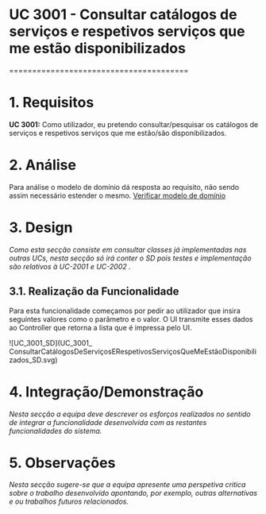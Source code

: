 # UC 3001 - Consultar catálogos de serviços e respetivos serviços que me estão disponibilizados
=======================================


# 1. Requisitos

**UC 3001:**  Como utilizador, eu pretendo consultar/pesquisar os catálogos de serviços e respetivos serviços que me estão/são disponibilizados.


# 2. Análise

Para análise o modelo de domínio dá resposta ao requisito, não sendo assim necessário estender o mesmo. [Verificar modelo de domínio](mdURL)

# 3. Design

*Como esta secção consiste em consultar classes já implementadas nas outras UCs, nesta secção só irá conter o SD pois testes e implementação são relativos à UC-2001 e UC-2002 .*

## 3.1. Realização da Funcionalidade

Para esta funcionalidade começamos por pedir ao utilizador que insira seguintes valores como o parâmetro e o valor. O UI transmite esses dados ao Controller que retorna a lista que é impressa pelo UI.

![UC_3001_SD](UC_3001_ ConsultarCatálogosDeServiçosERespetivosServiçosQueMeEstãoDisponibilizados_SD.svg)


# 4. Integração/Demonstração

*Nesta secção a equipa deve descrever os esforços realizados no sentido de integrar a funcionalidade desenvolvida com as restantes funcionalidades do sistema.*

# 5. Observações

*Nesta secção sugere-se que a equipa apresente uma perspetiva critica sobre o trabalho desenvolvido apontando, por exemplo, outras alternativas e ou trabalhos futuros relacionados.*



